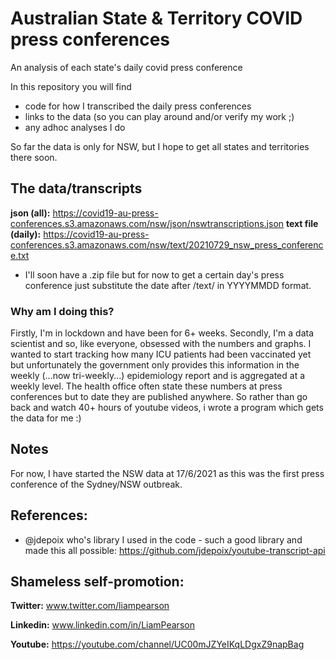# Australian State & Territory COVID press conferences
An analysis of each state's daily covid press conference

In this repository you will find
- code for how I transcribed the daily press conferences
- links to the data (so you can play around and/or verify my work ;)
- any adhoc analyses I do

So far the data is only for NSW, but I hope to get all states and territories there soon.

## The data/transcripts
**json (all):** https://covid19-au-press-conferences.s3.amazonaws.com/nsw/json/nswtranscriptions.json
**text file (daily):** https://covid19-au-press-conferences.s3.amazonaws.com/nsw/text/20210729_nsw_press_conference.txt
- I'll soon have a .zip file but for now to get a certain day's press conference just substitute the date after /text/ in YYYYMMDD format.

### Why am I doing this?
Firstly, I'm in lockdown and have been for 6+ weeks. 
Secondly, I'm a data scientist and so, like everyone, obsessed with the numbers and graphs. I wanted to start tracking how many ICU patients had been vaccinated yet but unfortunately the government only provides this information in the weekly (...now tri-weekly...) epidemiology report and is aggregated at a weekly level. The health office often state these numbers at press conferences but to date they are published anywhere. So rather than go back and watch 40+ hours of youtube videos, i wrote a program which gets the data for me :)


## Notes
For now, I have started the NSW data at 17/6/2021 as this was the first press conference of the Sydney/NSW outbreak.

## References:
- @jdepoix who's library I used in the code - such a good library and made this all possible: https://github.com/jdepoix/youtube-transcript-api

## Shameless self-promotion:

**Twitter:** www.twitter.com/liampearson

**Linkedin:** www.linkedin.com/in/LiamPearson

**Youtube:** https://youtube.com/channel/UC00mJZYeIKqLDgxZ9napBag



